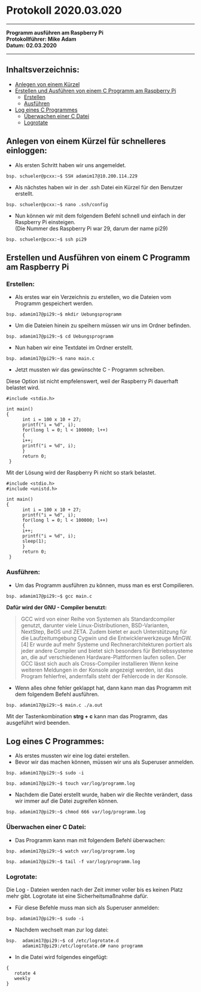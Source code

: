 # Protokoll 2020.03.020
-------------------------------
**Programm ausführen am Raspberry Pi**  
**Protokollführer: Mike Adam**  
**Datum: 02.03.2020**

--------------------------------
## Inhaltsverzeichnis:
* [Anlegen von einem Kürzel](#anlegen-von-einem-kürzel-für-schnelleres-einloggen)
* [Erstellen und Ausführen von einem C Programm am Raspberry Pi](#erstellen-und-ausführen-von-einem-c-programm-am-raspberry-pi)
  * [Erstellen](#erstellen)
  * [Ausführen](#ausführen)
* [Log eines C Programmes](#log-eines-c-programmes)
  * [Überwachen einer C Datei](#überwachen-einer-c-datei)
  * [Logrotate](#logrotate)

## Anlegen von einem Kürzel für schnelleres einloggen:
* Als ersten Schritt haben wir uns angemeldet.
````
bsp. schueler@pcxx:~$ SSH adamim17@10.200.114.229
````
* Als nächstes haben wir in der .ssh Datei ein Kürzel für den Benutzer erstellt.
````
bsp. schueler@pcxx:~$ nano .ssh/config
````
* Nun können wir mit dem folgendem Befehl schnell und einfach in der Raspberry Pi einsteigen.   
(Die Nummer des Raspberry Pi war 29, darum der name pi29)   
````
bsp. schueler@pcxx:~$ ssh pi29
````
## Erstellen und Ausführen von einem C Programm am Raspberry Pi

### Erstellen:

* Als erstes war ein Verzeichnis zu erstellen, wo die Dateien vom Programm gespeichert werden.
````
bsp. adamim17@pi29:~$ mkdir Uebungsprogramm
````
* Um die Dateien hinein zu speihern müssen wir uns im Ordner befinden.
````
bsp. adamim17@pi29:~$ cd Uebungsprogramm
````
* Nun haben wir eine Textdatei im Ordner erstellt.
````
bsp. adamim17@pi29:~$ nano main.c
````
* Jetzt mussten wir das gewünschte C - Programm schreiben.

Diese Option ist nicht empfelenswert, weil der Raspberry Pi dauerhaft belastet wird.
````
#include <stdio.h>

int main()
{
      int i = 100 x 10 + 27;
      printf("i = %d", i);
      for(long l = 0; l < 100000; l++)
      {
      i++;
      printf("i = %d", i);
      }
      return 0;
 }
````
Mit der Lösung wird der Raspberry Pi nicht so stark belastet.
````
#include <stdio.h>
#include <unistd.h>

int main()
{
      int i = 100 x 10 + 27;
      printf("i = %d", i);
      for(long l = 0; l < 100000; l++)
      {
      i++;
      printf("i = %d", i);
      sleep(1);
      }
      return 0;
 }
````

### Ausführen:

* Um das Programm ausführen zu können, muss man es erst Compilieren.
````
bsp. adamim17@pi29:~$ gcc main.c
````
**Dafür wird der GNU - Compiler benutzt:**
> GCC wird von einer Reihe von Systemen als Standardcompiler genutzt, darunter viele Linux-Distributionen, BSD-Varianten, NextStep, BeOS und ZETA. Zudem bietet er auch Unterstützung für die Laufzeitumgebung Cygwin und die Entwicklerwerkzeuge MinGW.[4] Er wurde auf mehr Systeme und Rechnerarchitekturen portiert als jeder andere Compiler und bietet sich besonders für Betriebssysteme an, die auf verschiedenen Hardware-Plattformen laufen sollen. Der GCC lässt sich auch als Cross-Compiler installieren
Wenn keine weiteren Meldungen in der Konsole angezeigt werden, ist das Program fehlerfrei, andernfalls steht der Fehlercode in der Konsole.

* Wenn alles ohne fehler geklappt hat, dann kann man das Programm mit dem folgendem Befehl ausführen.
````
bsp. adamim17@pi29:~$ main.c ./a.out
````
Mit der Tastenkombination **strg + c** kann man das Programm, das ausgeführt wird beenden.

## Log eines C Programmes:

* Als erstes mussten wir eine log datei erstellen.
* Bevor wir das machen können, müssen wir uns als Superuser anmelden.
````
bsp. adamim17@pi29:~$ sudo -i
````
````
bsp. adamim17@pi29:~$ touch var/log/programm.log
````
* Nachdem die Datei erstellt wurde, haben wir die Rechte verändert, dass wir immer auf die Datei zugreifen können.
````
bsp. adamim17@pi29:~$ chmod 666 var/log/programm.log
````
### Überwachen einer C Datei:
* Das Programm kann man mit folgendem Befehl überwachen:
````
bsp. adamim17@pi29:~$ watch var/log/programm.log
````
````
bsp. adamim17@pi29:~$ tail -f var/log/programm.log
````
### Logrotate:
Die Log - Dateien werden nach der Zeit immer voller bis es keinen Platz mehr gibt. Logrotate ist eine Sicherheitsmaßnahme dafür.   
* Für diese Befehle muss man sich als Superuser anmelden:
````
bsp. adamim17@pi29:~$ sudo -i
````
* Nachdem wechselt man zur log datei:
````
bsp.  adamim17@pi29:~$ cd /etc/logrotate.d
      adamim17@pi29:/etc/logrotate.d# nano programm
````

* In die Datei wird folgendes eingefügt:
````
{
   rotate 4
   weekly
}
````






